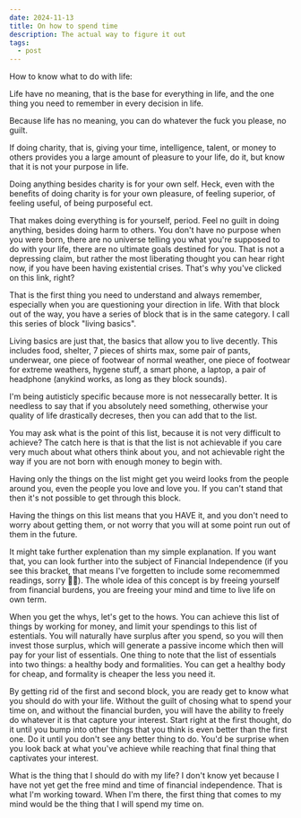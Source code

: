 ```yaml
---
date: 2024-11-13
title: On how to spend time
description: The actual way to figure it out
tags:
  - post
---
```

How to know what to do with life:

Life have no meaning, that is the base for everything in life, and the one thing you need to remember in every decision in life.

Because life has no meaning, you can do whatever the fuck you please, no guilt.

If doing charity, that is, giving your time, intelligence, talent, or money to others provides you a large amount of pleasure to your life, do it, but know that it is not your purpose in life.

Doing anything besides charity is for your own self. Heck, even with the benefits of doing charity is for your own pleasure, of feeling superior, of feeling useful, of being purposeful ect.

That makes doing everything is for yourself, period. Feel no guilt in doing anything, besides doing harm to others. You don't have no purpose when you were born, there are no universe telling you what you're supposed to do with your life, there are no ultimate goals destined for you. That is not a depressing claim, but rather the most liberating thought you can hear right now, if you have been having existential crises. That's why you've clicked on this link, right?

That is the first thing you need to understand and always remember, especially when you are questioning your direction in life. With that block out of the way, you have a series of block that is in the same category. I call this series of block "living basics".

Living basics are just that, the basics that allow you to live decently. This includes food, shelter, 7 pieces of shirts max, some pair of pants, underwear, one piece of footwear of normal weather, one piece of footwear for extreme weathers, hygene stuff, a smart phone, a laptop, a pair of headphone (anykind works, as long as they block sounds).

I'm being autisticly specific because more is not nessecarally better. It is needless to say that if you absolutely need something, otherwise your quality of life drastically decreses, then you can add that to the list. 

You may ask what is the point of this list, because it is not very difficult to achieve? The catch here is that is that the list is not achievable if you care very much about what others think about you, and not achievable right the way if you are not born with enough money to begin with. 

Having only the things on the list might get you weird looks from the people around you, even the people you love and love you. If you can't stand that then it's not possible to get through this block.

Having the things on this list means that you HAVE it, and you don't need to worry about getting them, or not worry that you will at some point run out of them in the future.

It might take further explenation than my simple explanation. If you want that, you can look further into the subject of Financial Independence (if you see this bracket, that means I've forgetten to include some recomemmed readings, sorry 🤷‍♂️). The whole idea of this concept is by freeing yourself from financial burdens, you are freeing your mind and time to live life on own term.

When you get the whys, let's get to the hows. You can achieve this list of things by working for money, and limit your spendings to this list of estentials. You will naturally have surplus after you spend, so you will then invest those surplus, which will generate a passive income which then will pay for your list of essentials. One thing to note that the list of essentials into two things: a healthy body and formalities. You can get a healthy body for cheap, and formality is cheaper the less you need it.

By getting rid of the first and second block, you are ready get to know what you should do with your life. Without the guilt of chosing what to spend your time on, and without the financial burden, you will have the ability to freely do whatever it is that capture your interest. Start right at the first thought, do it until you bump into other things that you think is even better than the first one. Do it until you don't see any better thing to do. You'd be surprise when you look back at what you've achieve while reaching that final thing that captivates your interest.

What is the thing that I should do with my life? I don't know yet because I have not yet get the free mind and time of financial independence. That is what I'm working toward. When I'm there, the first thing that comes to my mind would be the thing that I will spend my time on.
